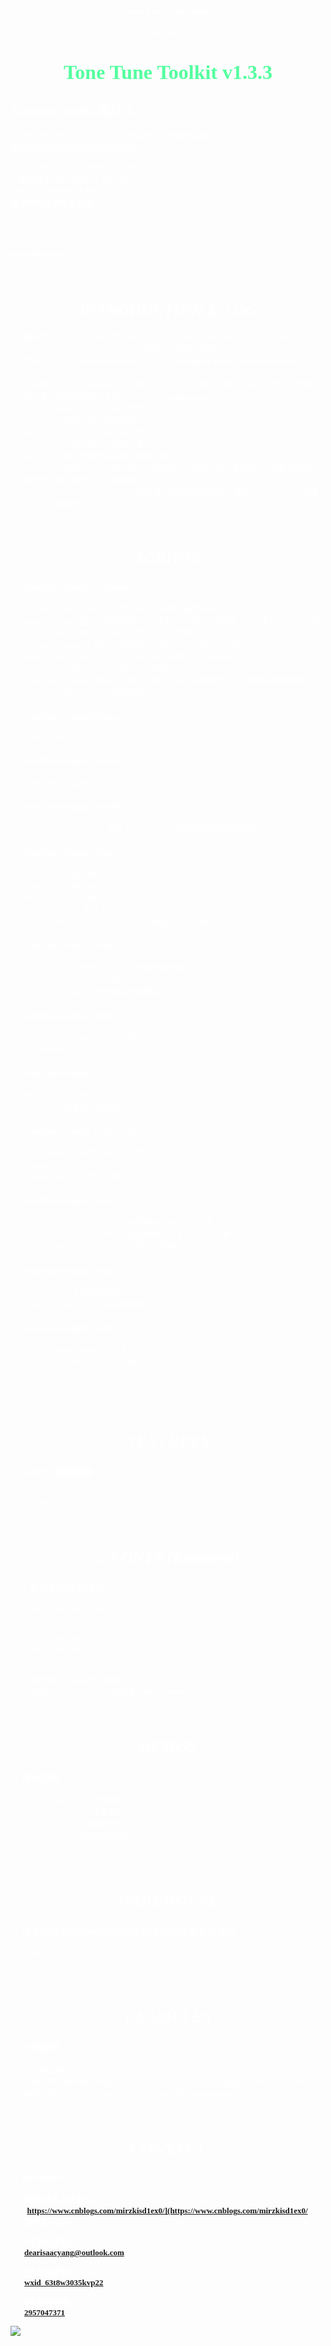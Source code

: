 <font face="Source Han Sans TC" size=2 color=#FFFFFF>

#### <center><font size=2>Make Everything Simple.</font></center>
#### <center><font size=2>2021/09/23</font></center>
# <center><font color="#54FF9F" size=6>**Tone Tune Toolkit v1.3.3**</font></center>
## ToneTuneToolkit是什么?
一个致力于帮助Unity六边形开发者减轻开发负担的项目。</br>
<s>但更多的时候是在帮助程序员偷懒。</s></br>

一些存在于Unity/C#中却不为人知的技巧。</br>
一些很简单但不想自行开发的功能。</br>
一些古怪且迷惑的开发需求。</br>
<strong>这里的代码请随意取用。</strong></br>
</br>
<kbd>Ctrl</kbd> + <kbd>C</kbd></br>
<kbd>Ctrl</kbd> + <kbd>V</kbd></br>
</br>
<s>哈！逮到你了！</s></br>

</br>

# <center>*INTRODUCTION & LOG*</center>
001. 请留意，“MirzkisD1Ex0”的“ToneTune Toolkit”基于<strong>GPL3.0</strong>(GNU General Public License v3.0)协议所开发。（对，就是那个传染性极强的协议。）
002. 插件内容包含“<strong>ToneTuneToolkit</strong>”文件夹及“<strong>StreamingAssets/ToneTuneToolkit</strong>”文件夹。
003. 当某模块中包含“**Handler**”助手类时，仅添加助手类至对象即可自动为其添加依赖。避免发生错误的组装。例如“**UDP**”以及“**Verification**”。
004. 添加了思源黑体简中OTF格式全套。
005. 2021/09/06 添加了两张简易贴图。
006. 2021/09/06 添加了一些演示用场景。
007. 2021/09/06 添加了两个可怕的工具。
008. 2021/09/22 路径检查现在有更为醒目的提示了。。
009. 2021/09/23 添加了Funny命名空间，里面会存一些然并卵的鬼代码，比如冒泡排序，甚至还有冒泡排序的浮点型重载。
010. 2021/09/23 纠正了PathChecker中对文件夹路径检查的错误，更新了UDP和WOL非懒人方法的使用说明。

</br>

# <center>*SCRIPTS*</center>
### -> ToneTuneToolkit.Common/
* ToolkitManager      // 管理类 // 存放路径 // 多数功能的依赖
* DataConverter       // 静态 // 数据转换 // 字符串与二进制之间转换 // 字符串与json之间转换
* EventListener       // 数值监听器 // 提供了一个泛型事件
* FileNameCapturer    // 静态 // 获取特定文件夹下特定格式的文件名
* PathChecker         // 静态 // 文件/文件夹检查 // 如果不存在则创建空的
* TextLoader          // 静态 // 文字加载 // 可以读取txt及json
* TimestampCapturer   // 静态 // 获取时间戳 // 本地获取静态方法 // 网络获取需单例
* TipTools            // 静态 // TTT工具箱专属Debug.Log

### -> ToneTuneToolkit.Editor/
* Nothing Here.

### -> ToneTuneToolkit.Funny/
* BubbleSort // 冒泡排序

### -> ToneTuneToolkit.Mobile/
* ObjectRotateAndScale // 物体Android平台中的单指旋转及双指缩放

### -> ToneTuneToolkit.Object/
* NeonLight                   // 随机霓虹灯
* ObjectDrag                  // 物体拖动
* ObjectFloating              // 物体上下漂浮
* ObjectSearcher              // 多种方式寻找目标
* TraverseObejctChangeColor   // 改变对象及所有子对象的颜色

### -> ToneTuneToolkit.Other/
* AsyncLoadingWithProcessBar    // 加载场景进度条
* CMDLauncher                   // CMD命令行
* KeyPressSimulator             // 物理键盘按键模拟

### -> ToneTuneToolkit.UDP/
* UDPCommunicator   // UDP通讯器
* UDPHandler        // UDP助手

### -> ToneTuneToolkit.UI/
* Parallax    // 多层次视差
* TextFlick   // 文字通过透明度闪烁

### -> ToneTuneToolkit.Verification/
* AntiVerifier      // 反向验证器 // 二进制
* Verifier          // 验证器
* VerifierHandler   // 验证系统助手

### -> ToneTuneToolkit.View/
* CameraFocusObject   // 鼠标拖动控制相机环绕注视对象
* CameraLookAround    // 鼠标拖动控制相机环视 // 可用于全景
* CameraZoom          // 相机POV多层级缩放 // 开镜?

### -> ToneTuneToolkit.WOL/
* WakeOnLan           // 局域网唤醒器
* WakeOnLanHandler    // 局域网唤醒助手

### -> ToneTuneToolkit.LED/
* LEDCommandCenter // LED命令中心
* LEDCommandHub // 凌恩指令集
* LEDHandler // LED助手
* LEDNuclearShow // DEBUG // 灯带压力测试

</br>

# <center>*TEXTURES*</center>
### -> 512x512地板贴图
* grayfloor
* royalbluefloor

</br>

# <center>// *FONTS (Removed)*</center>
### // -> 思源黑体简体中文
* // SourceHanSansSC-Bold
* // SourceHanSansSC-ExtraLight
* // SourceHanSansSC-Heavy
* // SourceHanSansSC-Light
* // SourceHanSansSC-Medium
* // SourceHanSansSC-Normal
* // SourceHanSansSC-Regular
* 因体积原因已从插件中移除
* 已移至ToneTuneToolkit工程目录“<strong>Assets/Fonts</strong>”中

</br>

# <center>*DEMOS*</center>
### -> 演示场景
* LED Sample // LED灯控案例
* Panorama Sample // 全景案例
* Parallax Sample // 视差案例
* WOL Sample // 局域网唤醒案例
* ……

</br>

# <center>*WAREHOUSE*</center>
### -> 用于储存仅在Demo中出现且与核心功能无关的资源
* Materials
* Textures

</br>

# <center>*EXAMPLES*</center>
### -> 一些教程
* 该功能依赖ToneTuneToolkit
* 场景文件、教程辅助用脚本文件位于ToneTuneToolkit工程目录“<strong>Assets/Examples/</strong>”中
* 博客内容保存在位于ToneTuneToolkit工程目录“<strong>Assets/PDFs</strong>”中

</br>

# <center>*CONTACT*</center>
### -> Developer
* **[团队代言人博客]**</br>
  **[https://www.cnblogs.com/mirzkisd1ex0/](https://www.cnblogs.com/mirzkisd1ex0/ "记得常来光顾")**
  </br>

* **[开发者邮箱]**</br>
  **[dearisaacyang@outlook.com](https://outlook.live.com/ "欢迎来信联系")**
  </br>

* **[开发者微信]**</br>
  **[wxid_63t8w3035kvp22](https://weixin.qq.com/ "来啊交流啊")**
  </br>

* **[开发者企鹅]**</br>
  **[2957047371](https://im.qq.com/ "来啊交流啊")**
  </br>

![isaacyang](Materials/profile.jpg)

</font>